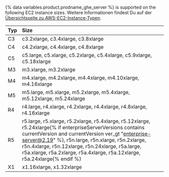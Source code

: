 {% data variables.product.prodname_ghe_server %} is supported on the following EC2 instance sizes. Weitere Informationen findest Du auf der [Übersichtsseite zu AWS-EC2-Instance-Typen](http://aws.amazon.com/ec2/instance-types/).

| Typ | Size                                                                                                                                                                                                                                                                                                                                                   |
|:--- |:------------------------------------------------------------------------------------------------------------------------------------------------------------------------------------------------------------------------------------------------------------------------------------------------------------------------------------------------------ |
| C3  | c3.2xlarge, c3.4xlarge, c3.8xlarge                                                                                                                                                                                                                                                                                                                     |
| C4  | c4.2xlarge, c4.4xlarge, c4.8xlarge                                                                                                                                                                                                                                                                                                                     |
| C5  | c5.large, c5.xlarge, c5.2xlarge, c5.4xlarge, c5.9xlarge, c5.18xlarge                                                                                                                                                                                                                                                                                   |
| M3  | m3.xlarge, m3.2xlarge                                                                                                                                                                                                                                                                                                                                  |
| M4  | m4.xlarge, m4.2xlarge, m4.4xlarge, m4.10xlarge, m4.16xlarge                                                                                                                                                                                                                                                                                            |
| M5  | m5.large, m5.xlarge, m5.2xlarge, m5.4xlarge, m5.12xlarge, m5.24xlarge                                                                                                                                                                                                                                                                                  |
| R4  | r4.large, r4.xlarge, r4.2xlarge, r4.4xlarge, r4.8xlarge, r4.16xlarge                                                                                                                                                                                                                                                                                   |
| R5  | r5.large, r5.xlarge, r5.2xlarge, r5.4xlarge, r5.12xlarge, r5.24xlarge{% if enterpriseServerVersions contains currentVersion and currentVersion ver_gt "enterprise-server@2.19" %}, r5n.large, r5n.xlarge, r5n.2xlarge, r5n.4xlarge, r5n.12xlarge, r5n.24xlarge, r5a.large, r5a.xlarge, r5a.2xlarge, r5a.4xlarge, r5a.12xlarge, r5a.24xlarge{% endif %}
| X1  | x1.16xlarge, x1.32xlarge                                                                                                                                                                                                                                                                                                                               |
